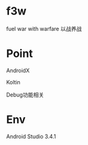 # f3w
 fuel war with warfare 以战养战
 
# Point 

AndroidX

Koltin

Debug功能相关

# Env
Android Studio 3.4.1
